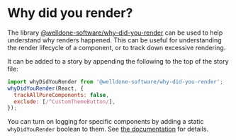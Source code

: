 # Why did you render?

The library [@welldone-software/why-did-you-render](https://github.com/welldone-software/why-did-you-render) can be used to help understand why renders happened. This can be useful for understanding the render lifecycle of a component, or to track down excessive rendering.

It can be added to a story by appending the following to the top of the story file:

```jsx
import whyDidYouRender from '@welldone-software/why-did-you-render';
whyDidYouRender(React, {
  trackAllPureComponents: false,
  exclude: [/^CustomThemeButton/],
});
```

You can turn on logging for specific components by adding a static `whyDidYouRender` boolean to them. See [the documentation](https://github.com/welldone-software/why-did-you-render#tracking-components) for details.
